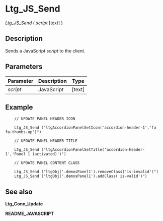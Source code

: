 ﻿ <!--
    Ltg_JS_Send ( script [text] )
        
    Sends a JavaScript script to the client.
 -->
 
# Ltg_JS_Send

*Ltg_JS_Send* ( _script_ [text] )

## Description

Sends a JavaScript _script_ to the client.

## Parameters

 Parameter    | Description                           | Type
------------  |-------------                          |-------------
*script*      | JavaScript                            | [text]

## Example

```4d
    // UPDATE PANEL HEADER ICON
	
    Ltg_JS_Send ("ltgAccordionPanelSetIcon('accordion-header-1','fa fa-thumbs-up')")
		
    // UPDATE PANEL HEADER TITLE
	
    Ltg_JS_Send ("ltgAccordionPanelSetTitle('accordion-header-1','Panel 1 (activated)')")
		
    // UPDATE PANEL CONTENT CLASS
	
    Ltg_JS_Send ("ltgObj('.demosPanel1').removeClass('is-invalid')")
    Ltg_JS_Send ("ltgObj('.demosPanel1').addClass('is-valid')")
```

## See also

**Ltg_Conn_Update**

**README_JAVASCRIPT**